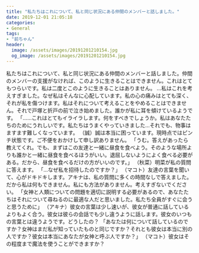 ```yaml
---
title: "私たちはこれについて、私と同じ状況にある仲間のメンバーと話しました。"
date: 2019-12-01 21:05:18
categories:
- General
tags:
- "前ちゃん"
header:
  image: /assets/images/20191201210154.jpg
  og_image: /assets/images/20191201210154.jpg
---
```


私たちはこれについて、私と同じ状況にある仲間のメンバーと話しました。仲間のメンバーの支援がなければ、このように生きることはできません。これはとてもつらいです。私は二度とこのように生きることはありません。 …私はこれを考えすぎました。なぜ私はそんなに心配しています。私の心の痛みはとても深く、それが私を傷つけます。私はそれについて考えることをやめることはできません。それで戸塚と折戸の前で泣き始めました。誰かが私に耳を傾けているようです。 「……これはとてもイライラします。何をすべきでしょうか。私はあなたたちのためにうれしいです。私たちはうまくやっていきました…それでも、物事はますます難しくなっています。 （誠）誠は本当に困っています。現時点ではピンチ状態です。ご不便をおかけして申し訳ありません。 「うむ。答えがあったら教えてくれ。でも、まずはこの友達と一緒に昼食を食べよう。そのような場所よりも誰かと一緒に昼食を食べるほうがいい。退屈しないようによく食べる必要がある。だから、昼食を食べるだけの方がいいのです。」 （秋菜）明菜が私の質問に答えます。 「…なぜ私を招待したのですか？」 （マコト）友達の言葉を聞いて、心がドキドキします。アキナは、私の質問に多くの時間なしで答えました。だから私は何もできません。私にも方法がありません。考えすぎないでください。 「女神と人類についての問題を適切に説明する必要があるので、あなたたちはそれについて尋ねるのに最適な人だと思いました。私たち全員がすぐに会うと思うために」 （アキナ）彼女の言葉は少し速いが、彼女が普通に話しているよりもよく合う。彼女は彼らの会話でも少し違うように話します。彼女のいつもの言葉とは違うようです。どうしたの？ 「あなたは何について話しているのですか？女神はまだ私が知っていたものと同じですか？それとも彼女は本当に別の人ですか？彼女は本当にあなたが女神と呼ぶ人ですか？」 （マコト）彼女はその程度まで魔法を使うことができますか？
